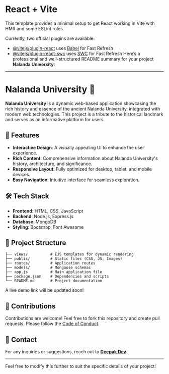# React + Vite

This template provides a minimal setup to get React working in Vite with HMR and some ESLint rules.

Currently, two official plugins are available:

- [@vitejs/plugin-react](https://github.com/vitejs/vite-plugin-react/blob/main/packages/plugin-react/README.md) uses [Babel](https://babeljs.io/) for Fast Refresh
- [@vitejs/plugin-react-swc](https://github.com/vitejs/vite-plugin-react-swc) uses [SWC](https://swc.rs/) for Fast Refresh
Here’s a professional and well-structured README summary for your project **Nalanda University**:

---

# Nalanda University 🌟

**Nalanda University** is a dynamic web-based application showcasing the rich history and essence of the ancient Nalanda University, integrated with modern web technologies. This project is a tribute to the historical landmark and serves as an informative platform for users.

## 🚀 Features

- **Interactive Design**: A visually appealing UI to enhance the user experience.
- **Rich Content**: Comprehensive information about Nalanda University's history, architecture, and significance.
- **Responsive Layout**: Fully optimized for desktop, tablet, and mobile devices.
- **Easy Navigation**: Intuitive interface for seamless exploration.

## 🛠️ Tech Stack

- **Frontend**: HTML, CSS, JavaScript
- **Backend**: Node.js, Express.js
- **Database**: MongoDB
- **Styling**: Bootstrap, Font Awesome

## 📂 Project Structure

```plaintext
├── views/          # EJS templates for dynamic rendering
├── public/         # Static files (CSS, JS, Images)
├── routes/         # Application routes
├── models/         # Mongoose schemas
├── app.js          # Main application file
├── package.json    # Dependencies and scripts
└── README.md       # Project documentation
```

A live demo link will be updated soon!

## 🤝 Contributions

Contributions are welcome! Feel free to fork this repository and create pull requests. Please follow the [Code of Conduct](./CODE_OF_CONDUCT.md).

## 📧 Contact

For any inquiries or suggestions, reach out to **[Deepak Dev](mailto:deepak@example.com)**.

---

Feel free to modify this further to suit the specific details of your project!
